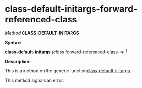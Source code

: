 class-default-initargs-forward-referenced-class
===============================================

*Method* **CLASS-DEFAULT-INITARGS**

**Syntax:**

**class-default-initargs** *(class* forward-referenced-class) => *|*

**Description:**

This is a method on the generic function[class-default-initargs](class-default-initargs.md).

This method signals an error.
